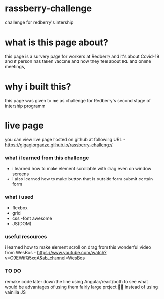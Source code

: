 # rassberry-challenge
challenge for redberry's intership 

# what is this page about?
this page is a survery page for workers at Redberry and it's about Covid-19 and if person has taken vaccine and how they feel about IRL and online meetings,
# why i built this?
this page was given to me as challenge for Redberry's second stage of intership programm 
# live page
you can view live page hosted on github at following URL - https://gigagiorgadze.github.io/rassberry-challenge/
### what i learned from this challenge
- i learned how to make element scrollable with drag even on window screens
- i also learned how to make button that is outside form submit certain form
### what i used
- flexbox
- grid
- css
-font awesome
- JS(DOM)
### useful resources
i learned how to make element scroll on drag from this wonderful video from WesBos - https://www.youtube.com/watch?v=C9EWifQ5xqA&ab_channel=WesBos
### TO DO
remake code later down the line using Angular/react/both to see what would be advantages of using them fairly large project 🤔🤔 instead of using vainilla JS